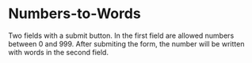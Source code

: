 # Numbers-to-Words
Two fields with a submit button. In the first field are allowed numbers between 0 and 999. After submiting the form, the number will be written with words in the second field.

